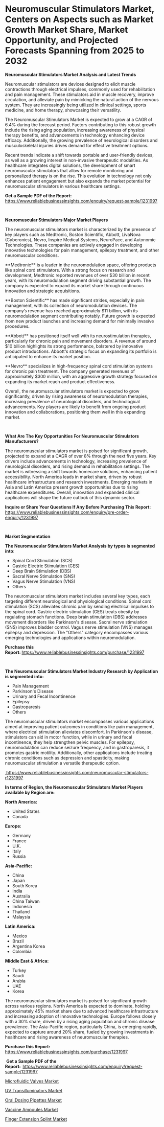 <p><h1>Neuromuscular Stimulators Market, Centers on Aspects such as Market Growth Market Share, Market Opportunity, and Projected Forecasts Spanning from 2025 to 2032</h1></p><p><strong>Neuromuscular Stimulators Market Analysis and Latest Trends</strong></p>
<p><p>Neuromuscular stimulators are devices designed to elicit muscle contractions through electrical impulses, commonly used for rehabilitation and pain management. These stimulators aid in muscle recovery, improve circulation, and alleviate pain by mimicking the natural action of the nervous system. They are increasingly being utilized in clinical settings, sports medicine, and home therapy, showcasing their versatility.</p><p>The Neuromuscular Stimulators Market is expected to grow at a CAGR of 6.4% during the forecast period. Factors contributing to this robust growth include the rising aging population, increasing awareness of physical therapy benefits, and advancements in technology enhancing device efficacy. Additionally, the growing prevalence of neurological disorders and musculoskeletal injuries drives demand for effective treatment options. </p><p>Recent trends indicate a shift towards portable and user-friendly devices, as well as a growing interest in non-invasive therapeutic modalities. As healthcare integrates digital solutions, the development of smart neuromuscular stimulators that allow for remote monitoring and personalized therapy is on the rise. This evolution in technology not only enhances patient engagement but also expands the market potential for neuromuscular stimulators in various healthcare settings.</p></p>
<p><strong>Get a Sample PDF of the Report:&nbsp;</strong> <a href="https://www.reliablebusinessinsights.com/enquiry/request-sample/1231997?utm_campaign=62&utm_medium=2&utm_source=Github&utm_content=ia&utm_term=04032025&utm_id=neuromuscular-stimulators">https://www.reliablebusinessinsights.com/enquiry/request-sample/1231997</a></p>
<p>&nbsp;</p>
<p><strong>Neuromuscular Stimulators Major Market Players</strong></p>
<p><p>The neuromuscular stimulators market is characterized by the presence of key players such as Medtronic, Boston Scientific, Abbott, LivaNova (Cyberonics), Nevro, Inspire Medical Systems, NeuroPace, and Autonomic Technologies. These companies are actively engaged in developing innovative technologies for pain management, epilepsy treatment, and other neuromuscular conditions.</p><p>**Medtronic** is a leader in the neuromodulation space, offering products like spinal cord stimulators. With a strong focus on research and development, Medtronic reported revenues of over $30 billion in recent years, with its neuromodulation segment driving substantial growth. The company is expected to expand its market share through continuous innovation and strategic acquisitions.</p><p>**Boston Scientific** has made significant strides, especially in pain management, with its collection of neuromodulation devices. The company’s revenue has reached approximately $11 billion, with its neuromodulation segment contributing notably. Future growth is expected from new product launches and increasing demand for minimally invasive procedures.</p><p>**Abbott** has positioned itself well with its neurostimulation therapies, particularly for chronic pain and movement disorders. A revenue of around $10 billion highlights its strong performance, bolstered by innovative product introductions. Abbott's strategic focus on expanding its portfolio is anticipated to enhance its market position.</p><p>**Nevro** specializes in high-frequency spinal cord stimulation systems for chronic pain treatment. The company generated revenues of approximately $300 million, with an aggressive growth strategy focused on expanding its market reach and product effectiveness.</p><p>Overall, the neuromuscular stimulators market is expected to grow significantly, driven by rising awareness of neuromodulation therapies, increasing prevalence of neurological disorders, and technological advancements. Key players are likely to benefit from ongoing product innovation and collaborations, positioning them well in this expanding market.</p></p>
<p>&nbsp;</p>
<p><strong>What Are The Key Opportunities For Neuromuscular Stimulators Manufacturers?</strong></p>
<p><p>The neuromuscular stimulators market is poised for significant growth, projected to expand at a CAGR of over 8% through the next five years. Key drivers include advancements in technology, increasing prevalence of neurological disorders, and rising demand in rehabilitation settings. The market is witnessing a shift towards homecare solutions, enhancing patient accessibility. North America leads in market share, driven by robust healthcare infrastructure and research investments. Emerging markets in Asia and Latin America present growth opportunities due to rising healthcare expenditures. Overall, innovation and expanded clinical applications will shape the future outlook of this dynamic sector.</p></p>
<p><strong>Inquire or Share Your Questions If Any Before Purchasing This Report:</strong> <a href="https://www.reliablebusinessinsights.com/enquiry/pre-order-enquiry/1231997?utm_campaign=62&utm_medium=2&utm_source=Github&utm_content=ia&utm_term=04032025&utm_id=neuromuscular-stimulators">https://www.reliablebusinessinsights.com/enquiry/pre-order-enquiry/1231997</a></p>
<p>&nbsp;</p>
<p><strong>Market Segmentation</strong></p>
<p><strong>The Neuromuscular Stimulators Market Analysis by types is segmented into:</strong></p>
<p><ul><li>Spinal Cord Stimulation (SCS)</li><li>Gastric Electric Stimulation (GES)</li><li>Deep Brain Stimulation (DBS)</li><li>Sacral Nerve Stimulation (SNS)</li><li>Vagus Nerve Stimulation (VNS)</li><li>Others</li></ul></p>
<p><p>The neuromuscular stimulators market includes several key types, each targeting different neurological and physiological conditions. Spinal cord stimulation (SCS) alleviates chronic pain by sending electrical impulses to the spinal cord. Gastric electric stimulation (GES) treats obesity by regulating stomach functions. Deep brain stimulation (DBS) addresses movement disorders like Parkinson's disease. Sacral nerve stimulation (SNS) improves bladder control. Vagus nerve stimulation (VNS) manages epilepsy and depression. The "Others" category encompasses various emerging technologies and applications within neuromodulation.</p></p>
<p><strong>Purchase this Report:&nbsp;</strong><a href="https://www.reliablebusinessinsights.com/purchase/1231997?utm_campaign=62&utm_medium=2&utm_source=Github&utm_content=ia&utm_term=04032025&utm_id=neuromuscular-stimulators">https://www.reliablebusinessinsights.com/purchase/1231997</a></p>
<p>&nbsp;</p>
<p><strong>The Neuromuscular Stimulators Market Industry Research by Application is segmented into:</strong></p>
<p><ul><li>Pain Management</li><li>Parkinson's Disease</li><li>Urinary and Fecal Incontinence</li><li>Epilepsy</li><li>Gastroparesis</li><li>Others</li></ul></p>
<p><p>The neuromuscular stimulators market encompasses various applications aimed at improving patient outcomes in conditions like pain management, where electrical stimulation alleviates discomfort. In Parkinson's disease, stimulators can aid in motor function, while in urinary and fecal incontinence, they help strengthen pelvic muscles. For epilepsy, neuromodulation can reduce seizure frequency, and in gastroparesis, it promotes gastric motility. Additionally, other applications include treating chronic conditions such as depression and spasticity, making neuromuscular stimulation a versatile therapeutic option.</p></p>
<p><a href="https://www.reliablebusinessinsights.com/neuromuscular-stimulators-r1231997?utm_campaign=62&utm_medium=2&utm_source=Github&utm_content=ia&utm_term=04032025&utm_id=neuromuscular-stimulators">&nbsp;https://www.reliablebusinessinsights.com/neuromuscular-stimulators-r1231997</a></p>
<p><strong>In terms of Region, the Neuromuscular Stimulators Market Players available by Region are:</strong></p>
<p>
    <p> <strong> North America: </strong>
        <ul>
            <li>United States</li>
            <li>Canada</li>
        </ul>
        </p> 
    <p> <strong> Europe: </strong>
        <ul>
            <li>Germany</li>
            <li>France</li>
            <li>U.K.</li>
            <li>Italy</li>
            <li>Russia</li>
        </ul>
        </p> 
    <p> <strong> Asia-Pacific: </strong>
        <ul>
            <li>China</li>
            <li>Japan</li>
            <li>South Korea</li>
            <li>India</li>
            <li>Australia</li>
            <li>China Taiwan</li>
            <li>Indonesia</li>
            <li>Thailand</li>
            <li>Malaysia</li>
        </ul>
        </p> 
    <p> <strong> Latin America: </strong>
        <ul>
            <li>Mexico</li>
            <li>Brazil</li>
            <li>Argentina Korea</li>
            <li>Colombia</li>
        </ul>
        </p> 
    <p> <strong> Middle East & Africa: </strong>
        <ul>
            <li>Turkey</li>
            <li>Saudi</li>
            <li>Arabia</li>
            <li>UAE</li>
            <li>Korea</li>
        </ul>
    </p>
    </p>
<p><p>The neuromuscular stimulators market is poised for significant growth across various regions. North America is expected to dominate, holding approximately 45% market share due to advanced healthcare infrastructure and increasing adoption of innovative technologies. Europe follows closely with a 30% share, driven by a rising aging population and chronic disease prevalence. The Asia-Pacific region, particularly China, is emerging rapidly, expected to capture around 20% share, fueled by growing investments in healthcare and rising awareness of neuromuscular therapies.</p></p>
<p><strong>Purchase this Report: </strong><a href="https://www.reliablebusinessinsights.com/purchase/1231997?utm_campaign=62&utm_medium=2&utm_source=Github&utm_content=ia&utm_term=04032025&utm_id=neuromuscular-stimulators">https://www.reliablebusinessinsights.com/purchase/1231997</a></p>
<p>&nbsp;<strong>Get a Sample PDF of the Report:&nbsp;&nbsp;</strong><a href="https://www.reliablebusinessinsights.com/enquiry/request-sample/1231997?utm_campaign=62&utm_medium=2&utm_source=Github&utm_content=ia&utm_term=04032025&utm_id=neuromuscular-stimulators">https://www.reliablebusinessinsights.com/enquiry/request-sample/1231997</a></p>
<p><strong></strong></p>
<p><p><a href="https://github.com/oshrykauraj7/Market-Research-Report-List-1/blob/main/microfluidic-valves-market.md?utm_campaign=62&utm_medium=2&utm_source=Github&utm_content=ia&utm_term=04032025&utm_id=neuromuscular-stimulators">Microfluidic Valves Market</a></p><p><a href="https://github.com/lemiranajd/Market-Research-Report-List-1/blob/main/uv-transilluminators-market.md?utm_campaign=62&utm_medium=2&utm_source=Github&utm_content=ia&utm_term=04032025&utm_id=neuromuscular-stimulators">UV Transilluminators Market</a></p><p><a href="https://github.com/pichuaadh0/Market-Research-Report-List-1/blob/main/oral-dosing-pipettes-market.md?utm_campaign=62&utm_medium=2&utm_source=Github&utm_content=ia&utm_term=04032025&utm_id=neuromuscular-stimulators">Oral Dosing Pipettes Market</a></p><p><a href="https://github.com/ogbadujonito22/Market-Research-Report-List-1/blob/main/vaccine-ampoules-market.md?utm_campaign=62&utm_medium=2&utm_source=Github&utm_content=ia&utm_term=04032025&utm_id=neuromuscular-stimulators">Vaccine Ampoules Market</a></p><p><a href="https://github.com/sanghpavao1n/Market-Research-Report-List-1/blob/main/finger-extension-splint-market.md?utm_campaign=62&utm_medium=2&utm_source=Github&utm_content=ia&utm_term=04032025&utm_id=neuromuscular-stimulators">Finger Extension Splint Market</a></p></p>